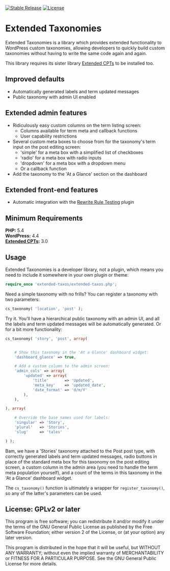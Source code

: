 [![Stable Release](https://img.shields.io/packagist/v/johnbillion/extended-taxos.svg)](https://packagist.org/packages/johnbillion/extended-taxos)
[![License](https://img.shields.io/badge/license-GPL_v2%2B-blue.svg)](https://github.com/johnbillion/extended-taxos/blob/master/LICENSE)

# Extended Taxonomies #

Extended Taxonomies is a library which provides extended functionality to WordPress custom taxonomies, allowing developers to quickly build custom taxonomies without having to write the same code again and again.

This library requires its sister library [Extended CPTs](https://github.com/johnbillion/extended-cpts) to be installed too.

## Improved defaults ##

 * Automatically generated labels and term updated messages
 * Public taxonomy with admin UI enabled

## Extended admin features ##

 * Ridiculously easy custom columns on the term listing screen:
   * Columns available for term meta and callback functions
   * User capability restrictions
 * Several custom meta boxes to choose from for the taxonomy's term input on the post editing screen:
   * 'simple' for a meta box with a simplified list of checkboxes
   * 'radio' for a meta box with radio inputs
   * 'dropdown' for a meta box with a dropdown menu
   * Or a callback function
 * Add the taxonomy to the 'At a Glance' section on the dashboard

## Extended front-end features ##

 * Automatic integration with the [Rewrite Rule Testing](https://wordpress.org/plugins/rewrite-testing/) plugin

## Minimum Requirements ##

**PHP:** 5.4  
**WordPress:** 4.4  
**[Extended CPTs](https://github.com/johnbillion/extended-cpts):** 3.0

## Usage ##

Extended Taxonomies is a developer library, not a plugin, which means you need to include it somewhere in your own plugin or theme:

```php
require_once 'extended-taxos/extended-taxos.php';
```

Need a simple taxonomy with no frills? You can register a taxonomy with two parameters:

```php
cs_taxonomy( 'location', 'post' );
```

Try it. You'll have a hierarchical public taxonomy with an admin UI, and all the labels and term updated messages will be automatically generated. Or for a bit more functionality:

```php
cs_taxonomy( 'story', 'post', array(


	# Show this taxonomy in the 'At a Glance' dashboard widget:
	'dashboard_glance' => true,

	# Add a custom column to the admin screen:
	'admin_cols' => array(
		'updated' => array(
			'title'       => 'Updated',
			'meta_key'    => 'updated_date',
			'date_format' => 'd/m/Y'
		),
	),

), array(

	# Override the base names used for labels:
	'singular' => 'Story',
	'plural'   => 'Stories',
	'slug'     => 'tales'

) );
```

Bam, we have a 'Stories' taxonomy attached to the Post post type, with correctly generated labels and term updated messages, radio buttons in place of the standard meta box for this taxonomy on the post editing screen, a custom column in the admin area (you need to handle the term meta population yourself), and a count of the terms in this taxonomy in the 'At a Glance' dashboard widget.

The `cs_taxonomy()` function is ultimately a wrapper for `register_taxonomy()`, so any of the latter's parameters can be used.

## License: GPLv2 or later ##

This program is free software; you can redistribute it and/or modify
it under the terms of the GNU General Public License as published by
the Free Software Foundation; either version 2 of the License, or
(at your option) any later version.

This program is distributed in the hope that it will be useful,
but WITHOUT ANY WARRANTY; without even the implied warranty of
MERCHANTABILITY or FITNESS FOR A PARTICULAR PURPOSE.  See the
GNU General Public License for more details.
